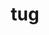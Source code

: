 ---
category: 3-letters
denotation: null
name: tug
reference_link: https://www.etymonline.com/word/tug
root_language: null
root_name: null
title: tug
type: free
word_sums:
- respelling: tug
  sum: 'Tug + '
---